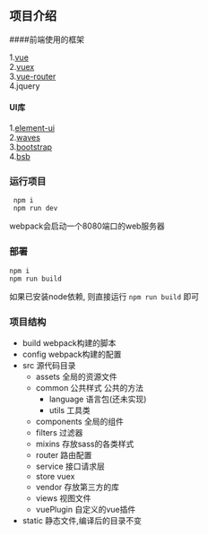 ## 项目介绍
####前端使用的框架

1.[vue](https://vuefe.cn "vue")   
2.[vuex](https://vuex.vuejs.org/zh-cn/)   
3.[vue-router](https://router.vuejs.org/zh-cn/)   
4.jquery   
#### UI库
1.[element-ui](https://element.eleme.io)   
2.[waves](http://fian.my.id/Waves/)   
3.[bootstrap](http://www.bootcss.com/)   
4.[bsb](http://bsb.ddxc.org/pages/ui/breadcrumbs.html)

### 运行项目
```
 npm i
 npm run dev
```
webpack会启动一个8080端口的web服务器

### 部署
```$xslt
npm i
npm run build
```
如果已安装node依赖, 则直接运行 `npm run build` 即可


### 项目结构
- build  webpack构建的脚本
- config  webpack构建的配置
- src  源代码目录
    - assets  全局的资源文件
    - common  公共样式 公共的方法
        - language  语言包(还未实现)
        - utils  工具类
    - components  全局的组件
    - filters  过滤器
    - mixins  存放sass的各类样式
    - router  路由配置
    - service  接口请求层
    - store  vuex
    - vendor  存放第三方的库
    - views  视图文件
    - vuePlugin 自定义的vue插件
- static  静态文件,编译后的目录不变

